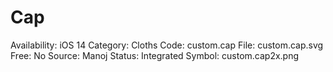 # Cap

Availability: iOS 14
Category: Cloths
Code: custom.cap
File: custom.cap.svg
Free: No
Source: Manoj
Status: Integrated
Symbol: custom.cap2x.png